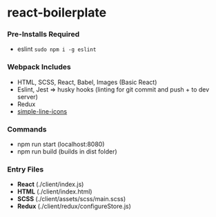 # react-boilerplate

### Pre-Installs Required
* eslint ```sudo npm i -g eslint```

### Webpack Includes
* HTML, SCSS, React, Babel, Images (Basic React)
* Eslint, Jest => husky hooks (linting for git commit and push + to dev server)
* Redux
* [simple-line-icons](https://simplelineicons.github.io)

### Commands
* npm run start (localhost:8080)
* npm run build (builds in dist folder)

### Entry Files
* **React** (./client/index.js)
* **HTML** (./client/index.html)
* **SCSS** (./client/assets/scss/main.scss)
* **Redux** (./client/redux/configureStore.js)